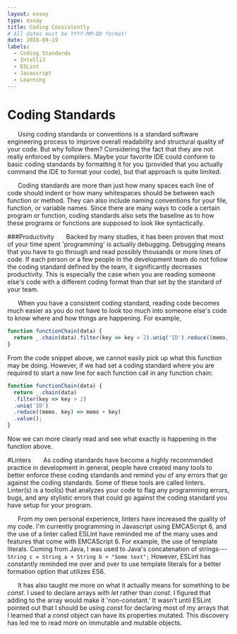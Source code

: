 ```yaml
---
layout: essay
type: essay
title: Coding Consistently
# All dates must be YYYY-MM-DD format!
date: 2018-09-19
labels:
  - Coding Standards
  - IntelliJ
  - ESLint 
  - Javascript
  - Learning
---
```

# Coding Standards
&nbsp;&nbsp;&nbsp;&nbsp;&nbsp;&nbsp;Using coding standards or conventions is a standard software engineering process to improve overall readability and structural quality of your code. But why follow them? Considering the fact that they are not really enforced by compilers. Maybe your favorite IDE could conform to basic coding standards by formatting it for you (provided that you actually command the IDE to format your code), but that approach is quite limited. 

&nbsp;&nbsp;&nbsp;&nbsp;&nbsp;&nbsp;Coding standards are more than just how many spaces each line of code should indent or how many whitespaces should be between each function or method. They can also include naming conventions for your file, function, or variable names. Since there are many ways to code a certain program or function, coding standards also sets the baseline as to how these programs or functions are supposed to look like syntactically. 

###Productivity
&nbsp;&nbsp;&nbsp;&nbsp;&nbsp;&nbsp;Backed by many studies, it has been proven that most of your time spent 'programming' is actually debugging. Debugging means that you have to go through and read possibly thousands or more lines of code. If each person or a few people in the development team do not follow the coding standard defined by the team, it significantly decreases productivity. This is especially the case when you are reading someone else's code with a different coding format than that set by the standard of your team. 

&nbsp;&nbsp;&nbsp;&nbsp;&nbsp;&nbsp;When you have a consistent coding standard, reading code becomes much easier as you do not have to look too much into someone else's code to know where and how things are happening. For example,
```javascript
function functionChain(data) {
  return _.chain(data).filter(key => key > 2).uniq('ID').reduce((memo, key) => memo + key).value(); 
}
```
From the code snippet above, we cannot easily pick up what this function may be doing. However, if we had set a coding standard where you are required to start a new line for each function call in any function chain:
```javascript
function functionChain(data) {
  return _.chain(data)
  .filter(key => key > 2)
  .uniq('ID')
  .reduce((memo, key) => memo + key)
  .value(); 
}
```
Now we can more clearly read and see what exactly is happening in the function above. 

#Linters
&nbsp;&nbsp;&nbsp;&nbsp;&nbsp;&nbsp;As coding standards have become a highly recommended practice in development in general, people have created many tools to better enforce these coding standards and remind you of any errors that go against the coding standards. Some of these tools are called linters. Linter(s) is a tool(s) that analyzes your code to flag any programming errors, bugs, and any stylistic errors that could go against the coding standard you have setup for your program. 

&nbsp;&nbsp;&nbsp;&nbsp;&nbsp;&nbsp;From my own personal experience, linters have increased the quality of my code. I'm currently programming in Javascript using EMCAScript 6, and the use of a linter called ESLint have reminded me of the many uses and features that come with EMCAScript 6. For example, the use of template literals. Coming from Java, I was used to Java's concatenation of strings--- ``` String c = String a + String b + "Some text";``` However, ESLint has constantly reminded me over and over to use template literals for a better formation option that utilizes ES6. 

&nbsp;&nbsp;&nbsp;&nbsp;&nbsp;&nbsp;It has also taught me more on what it actually means for something to be *const*. I used to declare arrays with *let* rather than *const*. I figured that adding to the array would make it 'non-constant.' It wasn't until ESLint pointed out that I should be using *const* for declaring most of my arrays that I learned that a *const* object can have its properties mutated. This discovery has led me to read more on immutable and mutable objects. 
